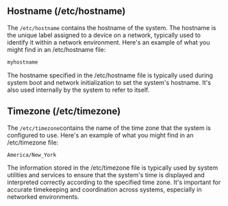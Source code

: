 ## Hostname (/etc/hostname)
The `/etc/hostname` contains the hostname of the system. The hostname is the unique label assigned to a device on a network, typically used to identify it within a network environment. Here's an example of what you might find in an /etc/hostname file:
```bash
myhostname
```
The hostname specified in the /etc/hostname file is typically used during system boot and network initialization to set the system's hostname. It's also used internally by the system to refer to itself.

## Timezone (/etc/timezone)
The `/etc/timezone`contains the name of the time zone that the system is configured to use. Here's an example of what you might find in an /etc/timezone file:
```bash
America/New_York
```
The information stored in the /etc/timezone file is typically used by system utilities and services to ensure that the system's time is displayed and interpreted correctly according to the specified time zone. It's important for accurate timekeeping and coordination across systems, especially in networked environments.








